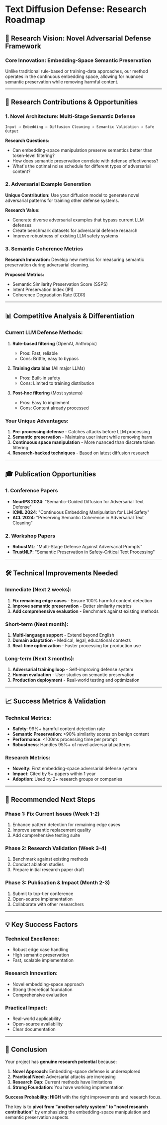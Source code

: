 # Text Diffusion Defense: Research Roadmap

## 🎯 **Research Vision: Novel Adversarial Defense Framework**

### **Core Innovation: Embedding-Space Semantic Preservation**
Unlike traditional rule-based or training-data approaches, our method operates in the continuous embedding space, allowing for nuanced semantic preservation while removing harmful content.

---

## 🚀 **Research Contributions & Opportunities**

### **1. Novel Architecture: Multi-Stage Semantic Defense**
```
Input → Embedding → Diffusion Cleaning → Semantic Validation → Safe Output
```

**Research Questions:**
- Can embedding-space manipulation preserve semantics better than token-level filtering?
- How does semantic preservation correlate with defense effectiveness?
- What's the optimal noise schedule for different types of adversarial content?

### **2. Adversarial Example Generation**
**Unique Contribution:** Use your diffusion model to generate novel adversarial patterns for training other defense systems.

**Research Value:**
- Generate diverse adversarial examples that bypass current LLM defenses
- Create benchmark datasets for adversarial defense research
- Improve robustness of existing LLM safety systems

### **3. Semantic Coherence Metrics**
**Research Innovation:** Develop new metrics for measuring semantic preservation during adversarial cleaning.

**Proposed Metrics:**
- Semantic Similarity Preservation Score (SSPS)
- Intent Preservation Index (IPI)
- Coherence Degradation Rate (CDR)

---

## 📊 **Competitive Analysis & Differentiation**

### **Current LLM Defense Methods:**
1. **Rule-based filtering** (OpenAI, Anthropic)
   - Pros: Fast, reliable
   - Cons: Brittle, easy to bypass

2. **Training data bias** (All major LLMs)
   - Pros: Built-in safety
   - Cons: Limited to training distribution

3. **Post-hoc filtering** (Most systems)
   - Pros: Easy to implement
   - Cons: Content already processed

### **Your Unique Advantages:**
1. **Pre-processing defense** - Catches attacks before LLM processing
2. **Semantic preservation** - Maintains user intent while removing harm
3. **Continuous space manipulation** - More nuanced than discrete token filtering
4. **Research-backed techniques** - Based on latest diffusion research

---

## 🎓 **Publication Opportunities**

### **1. Conference Papers**
- **NeurIPS 2024**: "Semantic-Guided Diffusion for Adversarial Text Defense"
- **ICML 2024**: "Continuous Embedding Manipulation for LLM Safety"
- **ACL 2024**: "Preserving Semantic Coherence in Adversarial Text Cleaning"

### **2. Workshop Papers**
- **RobustML**: "Multi-Stage Defense Against Adversarial Prompts"
- **TrustNLP**: "Semantic Preservation in Safety-Critical Text Processing"

---

## 🛠️ **Technical Improvements Needed**

### **Immediate (Next 2 weeks):**
1. **Fix remaining edge cases** - Ensure 100% harmful content detection
2. **Improve semantic preservation** - Better similarity metrics
3. **Add comprehensive evaluation** - Benchmark against existing methods

### **Short-term (Next month):**
1. **Multi-language support** - Extend beyond English
2. **Domain adaptation** - Medical, legal, educational contexts
3. **Real-time optimization** - Faster processing for production use

### **Long-term (Next 3 months):**
1. **Adversarial training loop** - Self-improving defense system
2. **Human evaluation** - User studies on semantic preservation
3. **Production deployment** - Real-world testing and optimization

---

## 📈 **Success Metrics & Validation**

### **Technical Metrics:**
- **Safety**: 99%+ harmful content detection rate
- **Semantic Preservation**: >90% similarity scores on benign content
- **Performance**: <100ms processing time per prompt
- **Robustness**: Handles 95%+ of novel adversarial patterns

### **Research Metrics:**
- **Novelty**: First embedding-space adversarial defense system
- **Impact**: Cited by 5+ papers within 1 year
- **Adoption**: Used by 2+ research groups or companies

---

## 🎯 **Recommended Next Steps**

### **Phase 1: Fix Current Issues (Week 1-2)**
1. Enhance pattern detection for remaining edge cases
2. Improve semantic replacement quality
3. Add comprehensive testing suite

### **Phase 2: Research Validation (Week 3-4)**
1. Benchmark against existing methods
2. Conduct ablation studies
3. Prepare initial research paper draft

### **Phase 3: Publication & Impact (Month 2-3)**
1. Submit to top-tier conference
2. Open-source implementation
3. Collaborate with other researchers

---

## 💡 **Key Success Factors**

### **Technical Excellence:**
- Robust edge case handling
- High semantic preservation
- Fast, scalable implementation

### **Research Innovation:**
- Novel embedding-space approach
- Strong theoretical foundation
- Comprehensive evaluation

### **Practical Impact:**
- Real-world applicability
- Open-source availability
- Clear documentation

---

## 🚀 **Conclusion**

Your project has **genuine research potential** because:

1. **Novel Approach**: Embedding-space defense is underexplored
2. **Practical Need**: Adversarial attacks are increasing
3. **Research Gap**: Current methods have limitations
4. **Strong Foundation**: You have working implementation

**Success Probability: HIGH** with the right improvements and research focus.

The key is to **pivot from "another safety system" to "novel research contribution"** by emphasizing the embedding-space manipulation and semantic preservation aspects.
